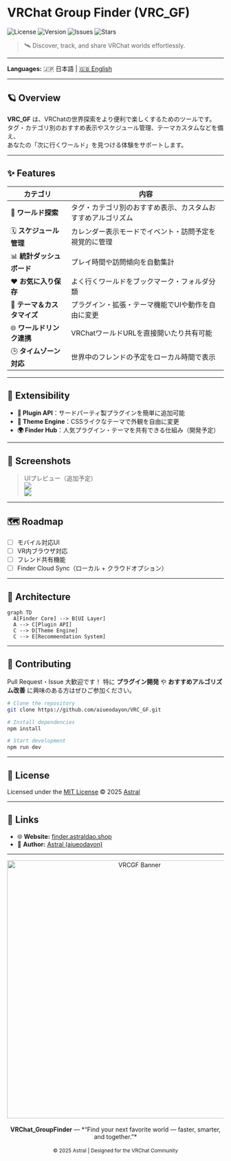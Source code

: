 #  VRChat Group Finder (VRC_GF)

![License](https://img.shields.io/github/license/yourname/finder?style=flat-square)
![Version](https://img.shields.io/github/v/release/yourname/finder?style=flat-square)
![Issues](https://img.shields.io/github/issues/yourname/finder?style=flat-square)
![Stars](https://img.shields.io/github/stars/yourname/finder?style=flat-square)

> 🛰️ Discover, track, and share VRChat worlds effortlessly.

---

**Languages:** 🇯🇵 日本語 | [🇬🇧 English](README.en.md)

---

## 🪐 Overview

**VRC_GF** は、VRChatの世界探索をより便利で楽しくするためのツールです。  
タグ・カテゴリ別のおすすめ表示やスケジュール管理、テーマカスタムなどを備え、  
あなたの「次に行くワールド」を見つける体験をサポートします。

---

## ✨ Features

| カテゴリ | 内容 |
|-----------|------|
| 🧭 **ワールド探索** | タグ・カテゴリ別のおすすめ表示、カスタムおすすめアルゴリズム |
| 🗓️ **スケジュール管理** | カレンダー表示モードでイベント・訪問予定を視覚的に管理 |
| 📊 **統計ダッシュボード** | プレイ時間や訪問傾向を自動集計 |
| ❤️ **お気に入り保存** | よく行くワールドをブックマーク・フォルダ分類 |
| 🎨 **テーマ＆カスタマイズ** | プラグイン・拡張・テーマ機能でUIや動作を自由に変更 |
| 🌐 **ワールドリンク連携** | VRChatワールドURLを直接開いたり共有可能 |
| 🕒 **タイムゾーン対応** | 世界中のフレンドの予定をローカル時間で表示 |

---

## 🧩 Extensibility

- **🔌 Plugin API**：サードパーティ製プラグインを簡単に追加可能  
- **🎨 Theme Engine**：CSSライクなテーマで外観を自由に変更  
- **🌍 Finder Hub**：人気プラグイン・テーマを共有できる仕組み（開発予定）  

---

## 📸 Screenshots

> UIプレビュー（追加予定）  
> ![](./screenshots/main-ui.png)  
> ![](./screenshots/dashboard.png)

---

## 🗺️ Roadmap

- [ ] モバイル対応UI  
- [ ] VR内ブラウザ対応  
- [ ] フレンド共有機能  
- [ ] Finder Cloud Sync（ローカル + クラウドオプション）

---

## 🧠 Architecture

```mermaid
graph TD
  A[Finder Core] --> B[UI Layer]
  A --> C[Plugin API]
  C --> D[Theme Engine]
  C --> E[Recommendation System]
````

---

## 🤝 Contributing

Pull Request・Issue 大歓迎です！
特に **プラグイン開発** や **おすすめアルゴリズム改善** に興味のある方はぜひご参加ください。

```bash
# Clone the repository
git clone https://github.com/aiueodayon/VRC_GF.git

# Install dependencies
npm install

# Start development
npm run dev
```

---

## 📜 License

Licensed under the [MIT License](./LICENSE) © 2025 [Astral](https://github.com/aiueodayon)

---

## 💫 Links

* 🌐 **Website:** [finder.astraldao.shop](https://finder.astraldao.shop)
* 👤 **Author:** [Astral (aiueodayon)](https://github.com/aiueodayon)

---

<div align="center">
  <img src="/docs/banner.png" width="600" alt="VRCGF Banner"><br><br>
  <strong>VRChat_GroupFinder</strong> — *“Find your next favorite world — faster, smarter, and together.”*  
  <br><br>
  <sub>© 2025 Astral | Designed for the VRChat Community</sub>
</div>
